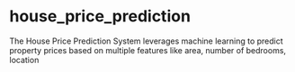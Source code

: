 # house_price_prediction
The House Price Prediction System leverages machine learning to predict property prices based on multiple features like area, number of bedrooms, location
